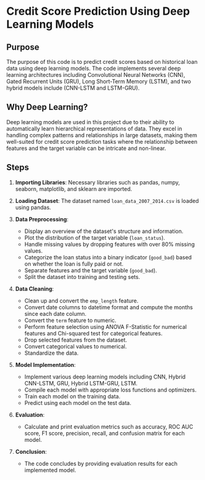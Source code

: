 # Credit Score Prediction Using Deep Learning Models

## Purpose
The purpose of this code is to predict credit scores based on historical loan data using deep learning models. The code implements several deep learning architectures including Convolutional Neural Networks (CNN), Gated Recurrent Units (GRU), Long Short-Term Memory (LSTM), and two hybrid models include (CNN-LSTM and LSTM-GRU). 

## Why Deep Learning?
Deep learning models are used in this project due to their ability to automatically learn hierarchical representations of data. They excel in handling complex patterns and relationships in large datasets, making them well-suited for credit score prediction tasks where the relationship between features and the target variable can be intricate and non-linear.

## Steps

1. **Importing Libraries**: Necessary libraries such as pandas, numpy, seaborn, matplotlib, and sklearn are imported.

2. **Loading Dataset**: The dataset named `loan_data_2007_2014.csv` is loaded using pandas.

3. **Data Preprocessing**:
   - Display an overview of the dataset's structure and information.
   - Plot the distribution of the target variable (`loan_status`).
   - Handle missing values by dropping features with over 80% missing values.
   - Categorize the loan status into a binary indicator (`good_bad`) based on whether the loan is fully paid or not.
   - Separate features and the target variable (`good_bad`).
   - Split the dataset into training and testing sets.

4. **Data Cleaning**:
   - Clean up and convert the `emp_length` feature.
   - Convert date columns to datetime format and compute the months since each date column.
   - Convert the `term` feature to numeric.
   - Perform feature selection using ANOVA F-Statistic for numerical features and Chi-squared test for categorical features.
   - Drop selected features from the dataset.
   - Convert categorical values to numerical.
   - Standardize the data.

5. **Model Implementation**:
   - Implement various deep learning models including CNN, Hybrid CNN-LSTM, GRU, Hybrid LSTM-GRU, LSTM.
   - Compile each model with appropriate loss functions and optimizers.
   - Train each model on the training data.
   - Predict using each model on the test data.

6. **Evaluation**:
   - Calculate and print evaluation metrics such as accuracy, ROC AUC score, F1 score, precision, recall, and confusion matrix for each model.

7. **Conclusion**:
   - The code concludes by providing evaluation results for each implemented model.
